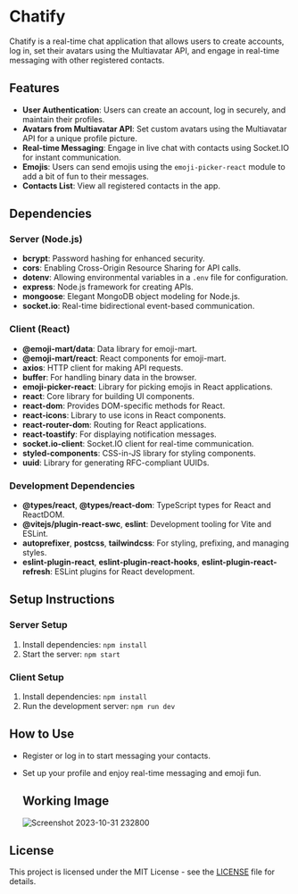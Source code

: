 # Chatify

Chatify is a real-time chat application that allows users to create accounts, log in, set their avatars using the Multiavatar API, and engage in real-time messaging with other registered contacts.

## Features

- **User Authentication**: Users can create an account, log in securely, and maintain their profiles.
- **Avatars from Multiavatar API**: Set custom avatars using the Multiavatar API for a unique profile picture.
- **Real-time Messaging**: Engage in live chat with contacts using Socket.IO for instant communication.
- **Emojis**: Users can send emojis using the `emoji-picker-react` module to add a bit of fun to their messages.
- **Contacts List**: View all registered contacts in the app.

## Dependencies

### Server (Node.js)

- **bcrypt**: Password hashing for enhanced security.
- **cors**: Enabling Cross-Origin Resource Sharing for API calls.
- **dotenv**: Allowing environmental variables in a `.env` file for configuration.
- **express**: Node.js framework for creating APIs.
- **mongoose**: Elegant MongoDB object modeling for Node.js.
- **socket.io**: Real-time bidirectional event-based communication.

### Client (React)

- **@emoji-mart/data**: Data library for emoji-mart.
- **@emoji-mart/react**: React components for emoji-mart.
- **axios**: HTTP client for making API requests.
- **buffer**: For handling binary data in the browser.
- **emoji-picker-react**: Library for picking emojis in React applications.
- **react**: Core library for building UI components.
- **react-dom**: Provides DOM-specific methods for React.
- **react-icons**: Library to use icons in React components.
- **react-router-dom**: Routing for React applications.
- **react-toastify**: For displaying notification messages.
- **socket.io-client**: Socket.IO client for real-time communication.
- **styled-components**: CSS-in-JS library for styling components.
- **uuid**: Library for generating RFC-compliant UUIDs.

### Development Dependencies

- **@types/react**, **@types/react-dom**: TypeScript types for React and ReactDOM.
- **@vitejs/plugin-react-swc**, **eslint**: Development tooling for Vite and ESLint.
- **autoprefixer**, **postcss**, **tailwindcss**: For styling, prefixing, and managing styles.
- **eslint-plugin-react**, **eslint-plugin-react-hooks**, **eslint-plugin-react-refresh**: ESLint plugins for React development.

## Setup Instructions

### Server Setup

1. Install dependencies: `npm install`
2. Start the server: `npm start`

### Client Setup

1. Install dependencies: `npm install`
2. Run the development server: `npm run dev`

## How to Use

- Register or log in to start messaging your contacts.
- Set up your profile and enjoy real-time messaging and emoji fun.

  
  ## Working Image
  ![Screenshot 2023-10-31 232800](https://github.com/aswanthkumarp/Chatify/assets/122904133/4bbb04ce-6abe-48f2-8443-8fdb6273b5d0)


## License

This project is licensed under the MIT License - see the [LICENSE](LICENSE) file for details.

